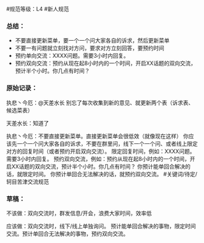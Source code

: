 #规范等级：L4 
#新人规范
### 总结：
- 不要直接更新菜单，要一个一个问大家各自的诉求，然后更新菜单
- 不要一有问题就立刻找对方问，要求对方立刻回答，要预约时间
- 预约单向交流：XXXX问题。需要3小时内回复。
- 预约双向交流：预约从现在起8小时内的一个时间，开启XX话题的双向交流，预计半个小时。你几点有时间？

### 原始记录：
执悲丶今厄：@天差水长 别忘了每次收集到新的意见、就更新两个表（诉求表、候选菜表）

天差水长：知道了

执悲丶今厄：不要直接更新菜单。直接更新菜单会很低效（就像现在这样）
你应该先一个一个问大家各自的诉求，不要在群里问，线下一个一个问、或者线上限定对方的回复时间（或者预约开启双向交流）。
限定回复时间，例如：XXXX问题。需要3小时内回复。
预约双向交流，例如：预约从现在起8小时内的一个时间，开启XX话题的双向交流，预计半个小时。你几点有时间？
你预计能单回合解决的话，就限定时间。
你预计单回合无法解决的话，就预约双向交流。
#关键词/待定/轲目苦津交流规范


### 草稿：
不该做：双向交流时，群发信息/开会，浪费大家时间，效率低

应该做：双向交流时，线下/线上单独询问。
预计能单回合解决的事物，限定时间交流。预计单回合无法解决的事物，预约双向交流。


